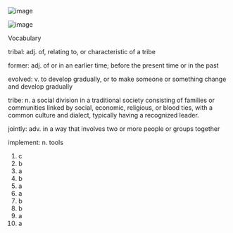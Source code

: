 ![image](https://github.com/jeuneseven/ReadingNotes/assets/8426758/2b8285ae-ae1c-43d1-b312-539cf3e36a5f)

![image](https://github.com/jeuneseven/ReadingNotes/assets/8426758/56c62574-2eeb-4044-a503-011d4b976082)

Vocabulary

tribal: adj. of, relating to, or characteristic of a tribe

former: adj. of or in an earlier time; before the present time or in the past

evolved: v. to develop gradually, or to make someone or something change and develop gradually

tribe: n. a social division in a traditional society consisting of families or communities linked by social, economic, religious, or blood ties, with a common culture and dialect, typically having a recognized leader.

jointly: adv. in a way that involves two or more people or groups together

implement: n. tools

1. c
2. b
3. a
4. b
5. a
6. a
7. b
8. b 
9. a
10. a
